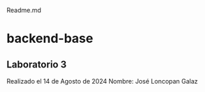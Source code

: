 Readme.md
# backend-base

## Laboratorio 3

Realizado el 14 de Agosto de 2024
Nombre: José Loncopan Galaz


